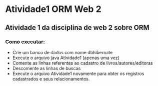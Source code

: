 # Atividade1 ORM Web 2
## Atividade 1 da disciplina de web 2 sobre ORM
### Como executar:
 - Crie um banco de dados com nome dbhibernate
 - Execute o arquivo java Atividade1 (apenas uma vez)
 - Comente as linhas referentes ao cadastro de livros/autores/editoras
 - Descomente as linhas de buscas
 - Execute o arquivo Atividade1 novamente para obter os registros cadastrados e seus relacionamentos.

